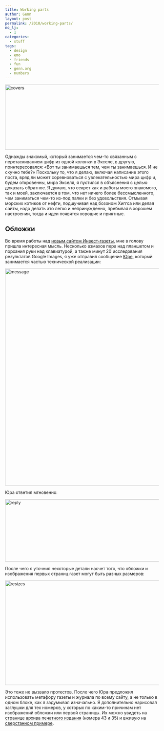 ```yaml
---
title: Working parts
author: Genn
layout: post
permalink: /2010/working-parts/
no_lj:
  - 1
categories:
  - stuff
tags:
  - design
  - emo
  - friends
  - fun
  - genn.org
  - numbers
---
```

<img src="http://mega.genn.org/=^_^=/uploads/2010/01/covers.jpg" alt="covers" width="636" height="213" />

Однажды знакомый, который занимается чем-то связанным с перетаскиванием цифр из одной колонки в Экселе, в другую, поинтересовался: «Вот ты занимаешься тем, чем ты занимаешься. И не скучно тебе?» Поскольку то, что я делаю, включая написание этого поста, вряд ли может соревноваться с увлекательностью мира цифр и, будем откровенны, мира Экселя, я пустился в объяснения с целью доказать обратное. Я думаю, что секрет как и работы моего знакомого, так и моей, заключается в том, что нет ничего более бессмысленного, чем заниматься чем-то из-под палки и без удовольствия. Отмывая морских котиков от нефти, подшучивая над бозоном Хиггса или делая сайты, надо делать это легко и непринужденно, пребывая в хорошем настроении, тогда и идеи появятся хорошие и приятные.<!--more-->

  
## Обложки

Во время работы над [новым сайтом Инвест-газеты][1], мне в голову пришла интересная мысль. Несколько взмахов пера над планшетом и порхания руки над клавиатурой, а также минут 20 исследования результатов Google Images, я уже отправил сообщение [Юре][2], который занимается частью технической реализации:

<img src="http://mega.genn.org/=^_^=/uploads/2009/11/message.png" alt="message" title="message" width="518" height="710" />

Юра ответил мгновенно:

<img src="http://mega.genn.org/=^_^=/uploads/2009/11/reply.png" alt="reply" title="reply" width="636" height="204" />

После чего я уточнил некоторые детали насчет того, что обложки и изображения первых страниц газет могут быть разных размеров:

<img src="http://mega.genn.org/=^_^=/uploads/2009/11/resizes.png" alt="resizes" title="resizes" width="553" height="342" />

Это тоже не вызвало протестов. После чего Юра предложил использовать метафору газеты и журнала по всему сайту, а не только в одном блоке, как я задумывал изначально. Я дополнительно нарисовал заглушки для тех номеров, у которых по каким-то причинам нет изображений обложки или первой страницы. Их можно увидеть на [странице архива печатного издания][3] (номера 43 и 35) и вживую на [сверстанном примере][4].

 [1]: http://genn.org/#/works/investgazeta/
 [2]: http://cssing.org.ua/
 [3]: http://genn.org/ohyeah/investgazeta/archive.jpg
 [4]: http://mega.genn.org/=^_^=/uploads/2010/01/covers.html
